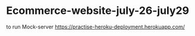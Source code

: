 # Ecommerce-website-july-26-july29

to run Mock-server https://practise-heroku-deployment.herokuapp.com/

